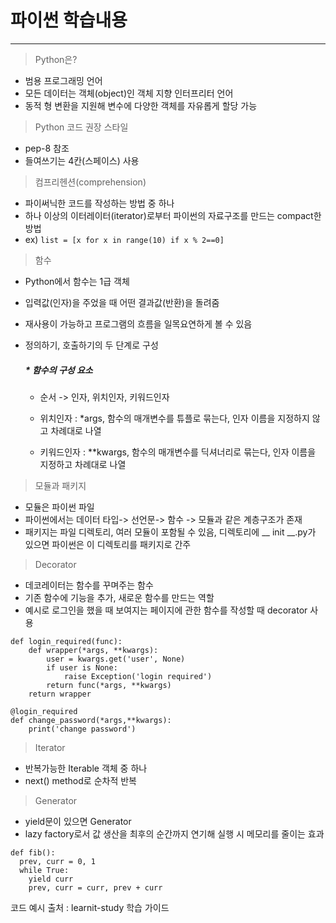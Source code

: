 # 파이썬 학습내용

***
> Python은?
- 범용 프로그래밍 언어
- 모든 데이터는 객체(object)인 객체 지향 인터프리터 언어 
- 동적 형 변환을 지원해 변수에 다양한 객체를 자유롭게 할당 가능

> Python 코드 권장 스타일
- pep-8 참조
- 들여쓰기는 4칸(스페이스) 사용

> 컴프리헨션(comprehension)
- 파이써닉한 코드를 작성하는 방법 중 하나
- 하나 이상의 이터레이터(iterator)로부터 파이썬의 자료구조를 만드는 compact한 방법 
- ex) ```list = [x for x in range(10) if x % 2==0]```

>함수 
- Python에서 함수는 1급 객체
- 입력값(인자)을 주었을 때 어떤 결과값(반환)을 돌려줌
- 재사용이 가능하고 프로그램의 흐름을 일목요연하게 볼 수 있음
- 정의하기, 호출하기의 두 단계로 구성 

  ##### * 함수의 구성 요소
  - 순서 -> 인자, 위치인자, 키워드인자
  - 위치인자 : *args, 함수의 매개변수를 튜플로 묶는다, 인자 이름을 지정하지 않고 차례대로 나열
  
  - 키워드인자 : **kwargs, 함수의 매개변수를 딕셔너리로 묶는다, 인자 이름을 지정하고 차례대로 나열 
 
> 모듈과 패키지
- 모듈은 파이썬 파일 
- 파이썬에서는 데이터 타입-> 선언문-> 함수 -> 모듈과 같은 계층구조가 존재
- 패키지는 파일 디렉토리, 여러 모듈이 포함될 수 있음, 디렉토리에 __ init __.py가 있으면 파이썬은 이 디렉토리를 패키지로 간주

> Decorator
- 데코레이터는 함수를 꾸며주는 함수
- 기존 함수에 기능을 추가, 새로운 함수를 만드는 역할
- 예시로 로그인을 했을 때 보여지는 페이지에 관한 함수를 작성할 때 decorator 사용
 ```
 def login_required(func):     
     def wrapper(*args, **kwargs):  
         user = kwargs.get('user', None)         
         if user is None:             
             raise Exception('login required')         
         return func(*args, **kwargs)  
     return wrapper
   
 @login_required 
 def change_password(*args,**kwargs): 
     print('change password')
 ```
> Iterator 
- 반복가능한 Iterable 객체 중 하나
- next() method로 순차적 반복

> Generator
- yield문이 있으면 Generator
- lazy factory로서 값 생산을 최후의 순간까지 연기해 실행 시 메모리를 줄이는 효과 
```
def fib():     
  prev, curr = 0, 1     
  while True:         
    yield curr         
    prev, curr = curr, prev + curr
``` 

코드 예시 출처 : learnit-study 학습 가이드  
